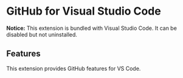 # GitHub for Visual Studio Code

**Notice:** This extension is bundled with Visual Studio Code. It can be disabled but not uninstalled.

## Features

This extension provides GitHub features for VS Code.
